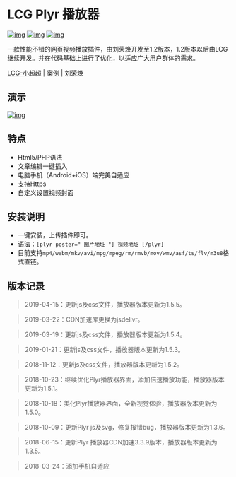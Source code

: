 # LCG Plyr 播放器 
[![img](https://img.shields.io/badge/LCG-Plyr-blue.svg)](https://github.com/lion-r "LCG") [![img](https://img.shields.io/badge/Louie-Cssplus-brightgreen.svg)](https://github.com/louie-senpai "Louie") [![img](https://img.shields.io/badge/%E4%BA%91%E7%82%B9%E6%92%AD-Oneindex-orange.svg)](https://github.com/donwa/oneindex "Oneindex")

一款性能不错的网页视频播放插件，由刘荣焕开发至1.2版本，1.2版本以后由LCG 继续开发。并在代码基础上进行了优化，以适应广大用户群体的需求。

[LCG-小超超](https://www.lion-r.com "LCG") | [案例](https://www.lion-r.com/analects-of-confucius/ "LCG-plyr") | [刘荣焕](https://liuronghuan.com/plyr1-2.html "刘荣焕")

## 演示

[![img](https://github.com/Lion-R/image/blob/master/Plyr-Demo.gif "Plyr-Demo")](https://github.com/lion-r/plyr "Plyr-Deom")


## 特点

* Html5/PHP语法
* 文章编辑一键插入
* 电脑手机（Android+iOS）端完美自适应
* 支持Https
* 自定义设置视频封面

## 安装说明

* 一键安装，上传插件即可。
* 语法：<code>[plyr poster=" 图片地址 "] 视频地址 [/plyr]</code>
* 目前支持<code>mp4/webm/mkv/avi/mpg/mpeg/rm/rmvb/mov/wmv/asf/ts/flv/m3u8</code>格式直链。

## 版本记录

> 2019-04-15：更新js及css文件，播放器版本更新为1.5.5。

> 2019-03-22：CDN加速库更换为jsdelivr。

> 2019-03-19：更新js及css文件，播放器版本更新为1.5.4。

> 2019-01-21：更新js及css文件，播放器版本更新为1.5.3。

> 2018-11-12：更新js及css文件，播放器版本更新为1.5.2。

> 2018-10-23：继续优化Plyr播放器界面，添加倍速播放功能，播放器版本更新为1.5.1。

> 2018-10-18：美化Plyr播放器界面，全新视觉体验，播放器版本更新为1.5.0。

> 2018-10-09：更新Plyr js及svg，修复报错bug，播放器版本更新为1.3.6。

> 2018-06-15：更新Plyr 播放器CDN加速3.3.9版本，播放器版本更新为1.3.5。

> 2018-03-24：添加手机自适应

